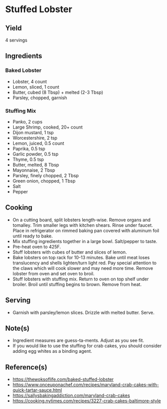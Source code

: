 # Stuffed Lobster

## Yield

4 servings

## Ingredients

### Baked Lobster

-   Lobster, 4 count
-   Lemon, sliced, 1 count
-   Butter, cubed (8 Tbsp) + melted (2-3 Tbsp)
-   Parsley, chopped, garnish

### Stuffing Mix

-   Panko, 2 cups
-   Large Shrimp, cooked, 20+ count
-   Dijon mustard, 1 tsp
-   Worcestershire, 2 tsp
-   Lemon, juiced, 0.5 count
-   Paprika, 0.5 tsp
-   Garlic powder, 0.5 tsp
-   Thyme, 0.5 tsp
-   Butter, melted, 8 Tbsp
-   Mayonnaise, 2 Tbsp
-   Parsley, finely chopped, 2 Tbsp
-   Green onion, chopped, 1 Tbsp
-   Salt
-   Pepper

## Cooking

-   On a cutting board, split lobsters length-wise. Remove organs and tomalley. Trim smaller legs with kitchen shears. Rinse under faucet. Place in refrigerator on rimmed baking pan covered with aluminum foil until ready to bake.
-   Mix stuffing ingredients together in a large bowl. Salt/pepper to taste.
-   Pre-heat oven to 425F.
-   Stuff lobsters with cubes of butter and slices of lemon.
-   Bake lobsters on top rack for 10-13 minutes. Bake until meat loses translucency and shells lighten/turn light red. Pay special attention to the claws which will cook slower and may need more time. Remove lobster from oven and set oven to broil.
-   Stuff lobsters with stuffing mix. Return to oven on top shelf under broiler. Broil until stuffing begins to brown. Remove from heat.

## Serving

-   Garnish with parsley/lemon slices. Drizzle with melted butter. Serve.

## Note(s)

-   Ingredient measures are guess-ta-ments. Adjust as you see fit.
-   If you would like to use the stuffing for crab cakes, you should consider adding egg whites as a binding agent.

## Reference(s)

-   <https://thewoksoflife.com/baked-stuffed-lobster>
-   <https://www.onceuponachef.com/recipes/maryland-crab-cakes-with-quick-tartar-sauce.html>
-   <https://sallysbakingaddiction.com/maryland-crab-cakes>
-   <https://cooking.nytimes.com/recipes/3227-crab-cakes-baltimore-style>
